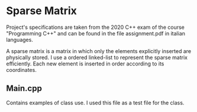 # Sparse Matrix

Project's specifications are taken from the 2020 C++ exam of the course "Programming C++" and can be found in the file assignment.pdf in italian languages.

A sparse matrix is a matrix in which only the elements explicitly inserted are physically stored.
I use a ordered linked-list to represent the sparse matrix efficiently. Each new element is inserted in order according to its coordinates.

## Main.cpp
Contains examples of class use. I used this file as a test file for the class.
